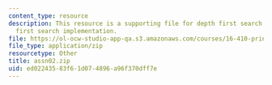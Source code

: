 ```yaml
---
content_type: resource
description: This resource is a supporting file for depth first search and breadth
  first search implementation.
file: https://ol-ocw-studio-app-qa.s3.amazonaws.com/courses/16-410-principles-of-autonomy-and-decision-making-fall-2010/ed02243583f61d074896a96f370dff7e_assn02.zip
file_type: application/zip
resourcetype: Other
title: assn02.zip
uid: ed022435-83f6-1d07-4896-a96f370dff7e
---
```

